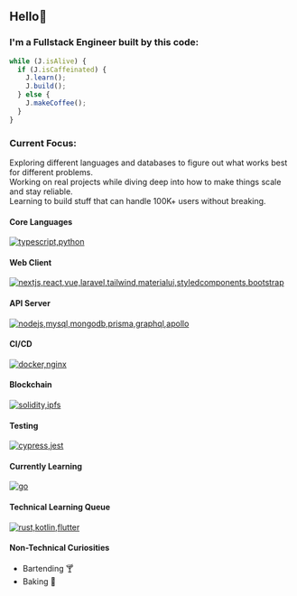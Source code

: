 ## Hello👋

### I'm a Fullstack Engineer built by this code:

```typescript
while (J.isAlive) {
  if (J.isCaffeinated) {
    J.learn(); 
    J.build();
  } else {
    J.makeCoffee();
  }
}

```
### Current Focus:
Exploring different languages and databases to figure out what works best for different problems.<br/>
Working on real projects while diving deep into how to make things scale and stay reliable.<br/>
Learning to build stuff that can handle 100K+ users without breaking.<br/>

#### Core Languages
[![typescript,python](https://skillicons.dev/icons?i=typescript,python)](https://skillicons.dev)

#### Web Client
[![nextjs,react,vue,laravel,tailwind,materialui,styledcomponents,bootstrap](https://skillicons.dev/icons?i=nextjs,react,vue,laravel,tailwind,materialui,styledcomponents,bootstrap)](https://skillicons.dev)

#### API Server
[![nodejs,mysql,mongodb,prisma,graphql,apollo](https://skillicons.dev/icons?i=nodejs,mysql,mongodb,prisma,graphql,apollo)](https://skillicons.dev)

#### CI/CD
[![docker,nginx](https://skillicons.dev/icons?i=docker,nginx)](https://skillicons.dev)

#### Blockchain
[![solidity,ipfs](https://skillicons.dev/icons?i=solidity,ipfs)](https://skillicons.dev)

#### Testing
[![cypress,jest](https://skillicons.dev/icons?i=cypress,jest)](https://skillicons.dev)

#### Currently Learning
[![go](https://skillicons.dev/icons?i=go)](https://skillicons.dev)

#### Technical Learning Queue
[![rust,kotlin,flutter](https://skillicons.dev/icons?i=rust,kotlin,flutter)](https://skillicons.dev)

#### Non-Technical Curiosities
- Bartending 🍸
- Baking 🎂
